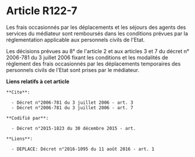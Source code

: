 # Article R122-7

Les frais occasionnés par les déplacements et les séjours des agents des services du médiateur sont remboursés dans les
conditions prévues par la réglementation applicable aux personnels civils de l'Etat.

Les décisions prévues au 8° de l'article 2 et aux articles 3 et 7 du décret n° 2006-781 du 3 juillet 2006 fixant les
conditions et les modalités de règlement des frais occasionnés par les déplacements temporaires des personnels civils de
l'Etat sont prises par le médiateur.

**Liens relatifs à cet article**

	**Cite**:

	  - Décret n°2006-781 du 3 juillet 2006 - art. 3
	  - Décret n°2006-781 du 3 juillet 2006 - art. 7

	**Codifié par**:

	  - Décret n°2015-1823 du 30 décembre 2015 - art.

	**Liens**:

	  - DEPLACE: Décret n°2016-1095 du 11 août 2016 - art. 1

